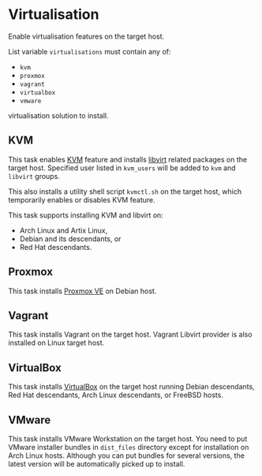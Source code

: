 # Virtualisation

Enable virtualisation features on the target host.

List variable `virtualisations` must contain any of:

* `kvm`
* `proxmox`
* `vagrant`
* `virtualbox`
* `vmware`

virtualisation solution to install.

## KVM

This task enables [KVM](https://www.linux-kvm.org/page/Main_Page)
feature and installs [libvirt](https://libvirt.org/) related packages
on the target host.  Specified user listed in `kvm_users` will be added
to `kvm` and `libvirt` groups.

This also installs a utility shell script `kvmctl.sh` on the target
host, which temporarily enables or disables KVM feature.

This task supports installing KVM and libvirt on:

* Arch Linux and Artix Linux,
* Debian and its descendants, or
* Red Hat descendants.

## Proxmox

This task installs [Proxmox VE](https://www.proxmox.com/en/proxmox-virtual-environment/overview)
on Debian host.

## Vagrant

This task installs Vagrant on the target host.  Vagrant Libvirt provider
is also installed on Linux target host.

## VirtualBox

This task installs [VirtualBox](https://www.virtualbox.org/) on the
target host running Debian descendants, Red Hat descendants, Arch Linux
descendants, or FreeBSD hosts.

## VMware

This task installs VMware Workstation on the target host.  You need to
put VMware installer bundles in `dist_files` directory except for
installation on Arch Linux hosts.  Although you can put bundles for
several versions, the latest version will be automatically picked up to
install.
